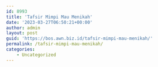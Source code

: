 ```yaml
---
id: 8993
title: 'Tafsir Mimpi Mau Menikah'
date: '2023-03-27T06:50:21+00:00'
author: admin
layout: post
guid: 'https://bos.awn.biz.id/tafsir-mimpi-mau-menikah/'
permalink: /tafsir-mimpi-mau-menikah/
categories:
    - Uncategorized
---
```


